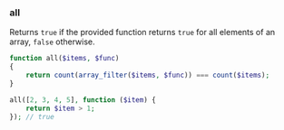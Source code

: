 ### all

Returns `true` if the provided function returns `true` for all elements of an array, `false` otherwise.

```php
function all($items, $func)
{
    return count(array_filter($items, $func)) === count($items);
}
```

```php
all([2, 3, 4, 5], function ($item) {
    return $item > 1;
}); // true
```

